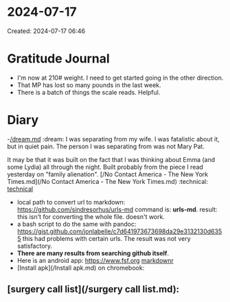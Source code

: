 # 2024-07-17
Created: 2024-07-17 06:46

# Gratitude Journal 

- I'm now at 210# weight. I need to get started going in the other direction. 
- That MP has lost so many pounds in the last week.
- There is a batch of things the scale reads. Helpful.


# Diary 

-[/dream.md](/dream.md) :dream: I was separating from my wife. I was fatalistic about it, but in quiet pain. The person I was separating from was not Mary Pat. 

It may be that it was built on the fact that I was thinking about Emma (and some Lydia) all through the night. Built probably from the piece I read yesterday on "family alienation". [/No Contact America - The New York Times.md](/No Contact America - The New York Times.md) :technical: [technical](/technical.md)

- local path to convert url to markdown: https://github.com/sindresorhus/urls-md command is: **urls-md**. result: this isn't for converting the whole file. doesn't work.
- a bash script to do the same with pandoc: https://gist.github.com/jonlabelle/c7d641973673698da29e3132130d6355 this had problems with certain urls. The result was not very satisfactory.
- **There are many results from searching github itself**. 
- Here is an android app: https://www.fsf.org [markdownr](/markdownr.md)
- [Install apk](/Install apk.md) on chromebook:

## [surgery call list](/surgery call list.md):

